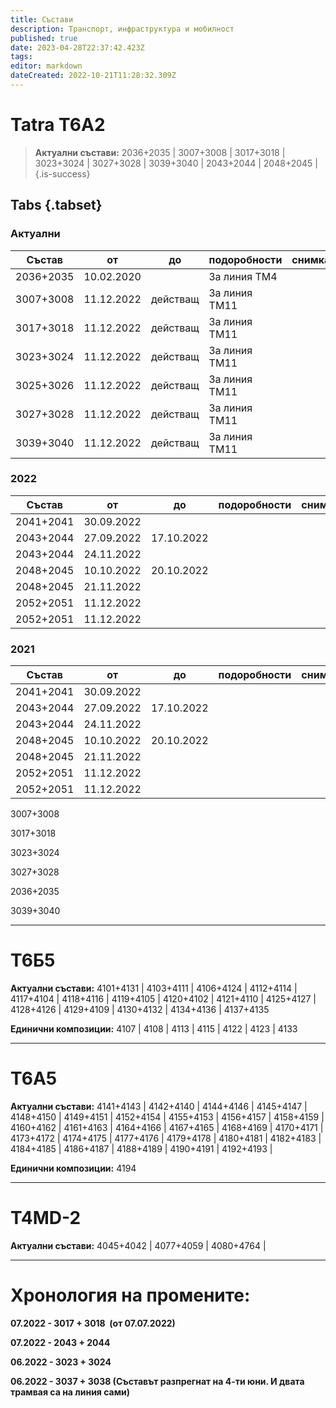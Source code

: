 ```yaml
---
title: Състави
description: Транспорт, инфраструктура и мобилност
published: true
date: 2023-04-28T22:37:42.423Z
tags: 
editor: markdown
dateCreated: 2022-10-21T11:28:32.309Z
---
```


# Tatra T6А2

> **Актуални състави:** 2036+2035 | 3007+3008 | 3017+3018 | 3023+3024 | 3027+3028 | 3039+3040 | 2043+2044 | 2048+2045 |
{.is-success}

## Tabs {.tabset}

### Актуални

|  Състав   | от         | до           | подоробности  | снимка |
|    ---    | ---        |     ---      |     ---       |   ---  |
| 2036+2035 | 10.02.2020 |              | За линия ТМ4  |        |
| 3007+3008 | 11.12.2022 |   действащ   | За линия ТМ11 |        |
| 3017+3018 | 11.12.2022 |   действащ   | За линия ТМ11 |        |
| 3023+3024 | 11.12.2022 |   действащ   | За линия ТМ11 |        |
| 3025+3026 | 11.12.2022 |   действащ   | За линия ТМ11 |        |
| 3027+3028 | 11.12.2022 |   действащ   | За линия ТМ11 |        |
| 3039+3040 | 11.12.2022 |   действащ   | За линия ТМ11 |        |


### 2022

|   Състав  | от  | до   | подоробности | снимка |
|    ---    | --- | ---  |     ---      |   ---  |
| 2041+2041 | 30.09.2022 |              |        |
| 2043+2044 | 27.09.2022 |  17.10.2022  |        |
| 2043+2044 | 24.11.2022 |              |        |
| 2048+2045 | 10.10.2022 |  20.10.2022  |        |
| 2048+2045 | 21.11.2022 |              |        |
| 2052+2051 | 11.12.2022 |              |        |
| 2052+2051 | 11.12.2022 |              |        |

### 2021
  
|   Състав  | от  | до   | подоробности | снимка |
|    ---    | --- | ---  |     ---      |   ---  |
| 2041+2041 | 30.09.2022 |              |        |
| 2043+2044 | 27.09.2022 |  17.10.2022  |        |
| 2043+2044 | 24.11.2022 |              |        |
| 2048+2045 | 10.10.2022 |  20.10.2022  |        |
| 2048+2045 | 21.11.2022 |              |        |
| 2052+2051 | 11.12.2022 |              |        |
| 2052+2051 | 11.12.2022 |              |        |

3007+3008

3017+3018

3023+3024

3027+3028

2036+2035

3039+3040

 

---

# **Т6Б5**

**Актуални състави:** 4101+4131 | 4103+4111 | 4106+4124 | 4112+4114 | 4117+4104 | 4118+4116 | 4119+4105 | 4120+4102 | 4121+4110 | 4125+4127 | 4128+4126 | 4129+4109 | 4130+4132 | 4134+4136 | 4137+4135

**Единични композиции:** 4107 | 4108 | 4113 | 4115 | 4122 | 4123 | 4133

---

# **T6A5**

**Актуални състави:** 4141+4143 | 4142+4140 | 4144+4146 | 4145+4147 | 4148+4150 | 4149+4151 | 4152+4154 | 4155+4153 | 4156+4157 | 4158+4159 | 4160+4162 | 4161+4163 | 4164+4166 | 4167+4165 | 4168+4169 | 4170+4171 | 4173+4172 | 4174+4175 | 4177+4176 | 4179+4178 | 4180+4181 | 4182+4183 | 4184+4185 | 4186+4187 | 4188+4189 | 4190+4191 | 4192+4193 |

**Единични композиции:** 4194

---

# **T4MD-2**

**Актуални състави:** 4045+4042 | 4077+4059 | 4080+4764 | 

---

# **Хронология на промените:**

**07.2022 - 3017 + 3018  (от 07.07.2022)**

**07.2022 - 2043 + 2044**

**06.2022 - 3023 + 3024**

**06.2022 - 3037 + 3038 (Съставът разпрегнат на 4-ти юни. И двата трамвая са на линия сами)**